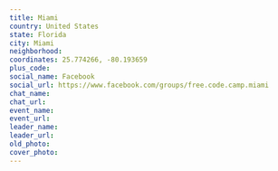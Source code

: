 ```yaml
---
title: Miami
country: United States
state: Florida
city: Miami
neighborhood: 
coordinates: 25.774266, -80.193659
plus_code:
social_name: Facebook
social_url: https://www.facebook.com/groups/free.code.camp.miami
chat_name:
chat_url:
event_name:
event_url:
leader_name:
leader_url:
old_photo: 
cover_photo:
---
```

